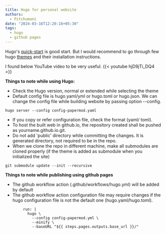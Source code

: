 ```yaml
---
title: Hugo for personal website
authors:
  - Pitchumani
date: "2024-03-16T12:20:16+05:30"
tags:
  - hugo
  - github pages
---
```


Hugo's [quick-start](https://gohugo.io/getting-started/quick-start/)
is good start. But I would recommend to go through few hugo [themes](https://themes.gohugo.io/)
and their installation instructions.

I found below YouTube video to be very useful.
{{< youtube hjD9jTi_DQ4 >}}

**Things to note while using Hugo:**
- Check the Hugo version, normal or extended while selecting the theme
- Default config file is hugo.yaml/yml or hugo.toml or hugo.json. We can change
the config file while building website by passing option --config.
```
hugo server --config config-papermod.yaml
```
- If you copy or refer configuration file, check the format (yaml/ toml).
- To host the built web in github.io, the repository created shall be pushed as
yourname.github.io.git.
- Do not add 'public' directory while committing the changes. It is generated
directory, not required to be in the repo.
- When we clone the repo in different machine, make all submodules are cloned
properly (if the theme is added as submodule when you initialized the site)
```
git submodule update --init --recursive
```

**Things to note while publishing using github pages**
- The github workflow action (.github/workflows/hugo.yml) will be added by
default
- The github workflow action configuration file may require changes if the
hugo configuration file is not the default one (hugo.yaml/hugo.toml).
```
        run: |
          hugo \
            --config config-papermod.yml \
            --minify \
            --baseURL "${{ steps.pages.outputs.base_url }}/"
```
